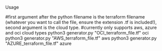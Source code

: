 Usage

#first argument after the python filename is the terraform filename (whatever you want to call the file, ensure the extension .tf is included!), second argument is the cloud type.
#currently only supports aws, azure and oci cloud types
python3 generator.py "OCI_terraform_file.tf" oci
python3 generator.py "AWS_terraform_file.tf" aws
python3 generator.py "AZURE_terraform_file.tf" azure